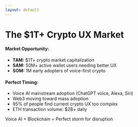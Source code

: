 ```yaml
---
layout: default
---
```


# The $1T+ Crypto UX Market

<div class="mt-12">
  <h4><strong>Market Opportunity:</strong></h4>
  <ul class="mt-4">
    <li><strong>TAM:</strong> $1T+ crypto market capitalization</li>
    <li><strong>SAM:</strong> 50M+ active wallet users needing better UX</li>
    <li><strong>SOM:</strong> 1M early adopters of voice-first crypto</li>
  </ul>

  <div class="mt-6">
    <h4><strong>Perfect Timing:</strong></h4>
    <ul class="mt-4">
      <li>Voice AI mainstream adoption (ChatGPT voice, Alexa, Siri)</li>
      <li>Web3 moving toward mass adoption</li>
      <li>95% of people find current crypto UX too complex</li>
      <li>ETH transaction volume: $2B+ daily</li>
    </ul>
  </div>
</div>

<p class="absolute bottom-4 text-xl">Voice AI + Blockchain = Perfect storm for disruption</p>
